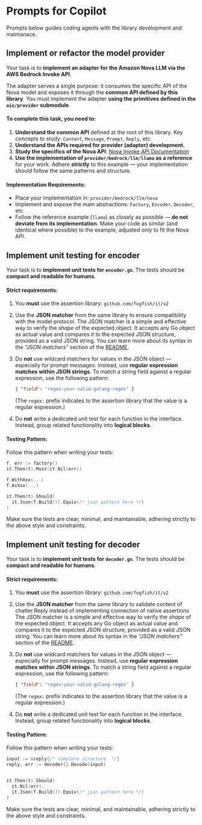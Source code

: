 # Prompts for Copilot

Prompts below guides coding agents with the library development and maintanace. 


## Implement or refactor the model provider

Your task is to **implement an adapter for the Amazon Nova LLM via the AWS Bedrock Invoke API**.

The adapter serves a single purpose: it consumes the specific API of the Nova model and exposes it through the **common API defined by this library**.
You must implement the adapter **using the primitives defined in the `aio/provider` submodule**.

#### To complete this task, you need to:

1. **Understand the common API** defined at the root of this library.
   Key concepts to study: `Content`, `Message`, `Prompt`, `Reply`, etc.
2. **Understand the APIs required for provider (adapter) development.**
3. **Study the specifics of the Nova API**:
   [Nova Invoke API Documentation](https://docs.aws.amazon.com/nova/latest/userguide/using-invoke-api.html)
4. **Use the implementation of `provider/bedrock/llm/llama` as a reference** for your work.
   Adhere **strictly** to this example — your implementation should follow the same patterns and structure.

#### Implementation Requirements:

* Place your implementation in:
  `provider/bedrock/llm/nova`
* Implement and expose the main abstractions:
  `Factory`, `Encoder`, `Decoder`, etc.
* Follow the reference example (`llama`) as closely as possible — **do not deviate from its implementation**.
  Make your code as similar (and identical where possible) to the example, adjusted only to fit the Nova API.



## Implement unit testing for encoder

Your task is to **implement unit tests for `encoder.go`**.
The tests should be **compact and readable for humans**.

#### Strict requirements:

1. You **must** use the assertion library:
   `github.com/fogfish/it/v2`

2. Use the **JSON matcher** from the same library to ensure compatibility with the model protocol.
   The JSON matcher is a simple and effective way to verify the *shape* of the expected object.
   It accepts any Go object as actual value and compares it to the expected JSON structure, provided as a valid JSON string.
   You can learn more about its syntax in the *“JSON matchers”* section of the [README](https://raw.githubusercontent.com/fogfish/it/refs/heads/main/README.md).

3. Do **not** use wildcard matchers for values in the JSON object — especially for prompt messages.
   Instead, use **regular expression matches within JSON strings**.
   To match a string field against a regular expression, use the following pattern:

   ```json
   { "field": "regex:your-valid-golang-regex" }
   ```

   (The `regex:` prefix indicates to the assertion library that the value is a regular expression.)

4. Do **not** write a dedicated unit test for each function in the interface.
   Instead, group related functionality into **logical blocks**.


#### Testing Pattern:

Follow this pattern when writing your tests:

```go
f, err := factory()
it.Then(t).Must(it.Nil(err))

f.WithXxx(...)
f.AsXxx(...)

it.Then(t).Should(
  it.Json(f.Build()).Equiv(/* json pattern here */)
)
```

Make sure the tests are clear, minimal, and maintainable, adhering strictly to the above style and constraints.


## Implement unit testing for decoder

Your task is to **implement unit tests for `decoder.go`**.
The tests should be **compact and readable for humans**.

#### Strict requirements:

1. You **must** use the assertion library:
   `github.com/fogfish/it/v2`

2. Use the **JSON matcher** from the same library to validate content of chatter.Reply instead of implementing connection of native assertions
   The JSON matcher is a simple and effective way to verify the *shape* of the expected object.
   It accepts any Go object as actual value and compares it to the expected JSON structure, provided as a valid JSON string.
   You can learn more about its syntax in the *“JSON matchers”* section of the [README](https://raw.githubusercontent.com/fogfish/it/refs/heads/main/README.md).

3. Do **not** use wildcard matchers for values in the JSON object — especially for prompt messages.
   Instead, use **regular expression matches within JSON strings**.
   To match a string field against a regular expression, use the following pattern:

   ```json
   { "field": "regex:your-valid-golang-regex" }
   ```

   (The `regex:` prefix indicates to the assertion library that the value is a regular expression.)

4. Do **not** write a dedicated unit test for each function in the interface.
   Instead, group related functionality into **logical blocks**.

#### Testing Pattern:

Follow this pattern when writing your tests:

```go
input := &reply{/* complete structure  */}
reply, err := decoder{}.Decode(input)


it.Then(t).Should(
  it.Nil(err),
  it.Json(f.Build()).Equiv(/* json pattern here */)
)
```

Make sure the tests are clear, minimal, and maintainable, adhering strictly to the above style and constraints.

